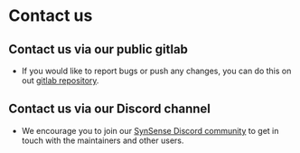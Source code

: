 Contact us
=================

Contact us via our public gitlab
----------

- If you would like to report bugs or push any changes, you can do this on out [gitlab repository](https://gitlab.com/synsense/sinabs-dynapcnn).
  
Contact us via our Discord channel
----------

- We encourage you to join our [SynSense Discord community](https://discord.gg/UkYWnuQPZh) to get in touch with the maintainers and other users.


